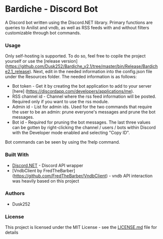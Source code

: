 # Bardiche - Discord Bot

A Discord bot written using the Discord.NET library. Primary functions are queries to Anilist and vndb, as well as RSS feeds with and without filters customizable through bot commands.

### Usage

Only self-hosting is supported. To do so, feel free to copile the project yourself or use the [release version] (https://github.com/Dusk252/Bardiche_v2.1/tree/master/bin/Release/Bardiche2.1_release).
Next, edit in the needed information into the config.json file under the Resources folder.
The needed information is as follows:
* Bot token - Get it by creating the bot application to add to your server [here] (https://discordapp.com/developers/applications/me).
* RSS channel id - Channel where the rss feed information will be posted. Required only if you want to use the rss module.
* Admin id - List for admin ids. Used for the two commands that require the user to be an admin: prune everyone's messages and prune the bot messages.
* Bot id - Required for pruning the bot messages.
The last three values can be gotten by right-clicking the channel / users / bots within Discord with the Developer mode enabled and selecting "Copy ID".

Bot commands can be seen by using the !help command.

### Built With

* [Discord.NET](https://github.com/RogueException/Discord.Net) - Discord API wrapper
* [VndbClient by FredTheBarber] (https://github.com/FredTheBarber/VndbClient) - vndb API interaction was heavily based on this project

### Authors

* Dusk252

### License

This project is licensed under the MIT License - see the [LICENSE.md](LICENSE.md) file for details

